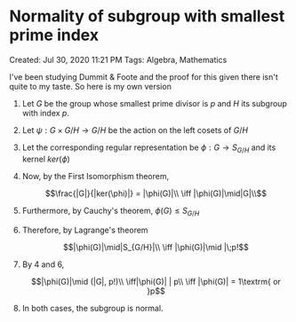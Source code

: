 # Normality of subgroup with smallest prime index

Created: Jul 30, 2020 11:21 PM
Tags: Algebra, Mathematics

I've been studying Dummit & Foote and the proof for this given there isn't quite to my taste. So here is my own version

1. Let $G$ be the group whose smallest prime divisor is $p$ and $H$ its subgroup with index $p$.
2. Let $\psi : G\times G/H\rightarrow G/H$ be the action on the left cosets of $G/H$
3. Let the corresponding regular representation be $\phi: G\rightarrow S_{G/H}$ and its kernel $ker(\phi)$
4. Now, by the First Isomorphism theorem,

    $$\frac{|G|}{|ker(\phi)|} = |\phi(G)|\\
    \iff |\phi(G)|\mid|G|\\$$

5. Furthermore, by Cauchy's theorem, $\phi(G)\leq S_{G/H}$
6. Therefore, by Lagrange's theorem

    $$|\phi(G)|\mid|S_{G/H}|\\
    \iff |\phi(G)|\mid |\;p!$$

7. By 4 and 6,

    $$|\phi(G)|\mid (|G|, p!)\\
    \iff|\phi(G)| | p\\
    \iff |\phi(G)| = 1\textrm{ or }p$$

8. In both cases, the subgroup is normal.